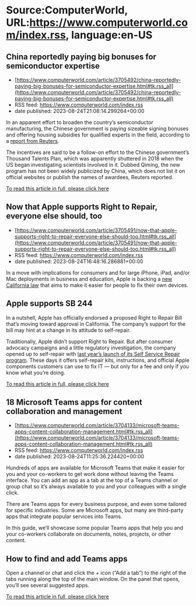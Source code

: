 # Source:ComputerWorld, URL:https://www.computerworld.com/index.rss, language:en-US

## China reportedly paying big bonuses for semiconductor expertise
 - [https://www.computerworld.com/article/3705492/china-reportedly-paying-big-bonuses-for-semiconductor-expertise.html#tk.rss_all](https://www.computerworld.com/article/3705492/china-reportedly-paying-big-bonuses-for-semiconductor-expertise.html#tk.rss_all)
 - RSS feed: https://www.computerworld.com/index.rss
 - date published: 2023-08-24T21:08:14.299264+00:00

<article>
	<section class="page">
<p>In an apparent effort to broaden the country’s semiconductor manufacturing, the Chinese government is paying sizeable signing bonuses and offering housing subsidies for qualified experts in the field, according to a <a href="https://www.reuters.com/technology/china-quietly-recruits-overseas-chip-talent-us-tightens-curbs-2023-08-24/" rel="noopener nofollow" target="_blank">report from Reuters</a>.</p><p>The incentives are said to be a follow-on effort to the Chinese government’s Thousand Talents Plan, which was apparently shuttered in 2018 when the US began investigating scientists involved in it. Dubbed Qiming, the new program has not been widely publicized by China, which does not list it on official websites or publish the names of awardees, Reuters reported.</p><p class="jumpTag"><a href="https://www.computerworld.com/article/3705492/china-reportedly-paying-big-bonuses-for-semiconductor-expertise.html#jump">To read this article in full, please click here</a></p></section></article>

## Now that Apple supports Right to Repair, everyone else should, too
 - [https://www.computerworld.com/article/3705491/now-that-apple-supports-right-to-repair-everyone-else-should-too.html#tk.rss_all](https://www.computerworld.com/article/3705491/now-that-apple-supports-right-to-repair-everyone-else-should-too.html#tk.rss_all)
 - RSS feed: https://www.computerworld.com/index.rss
 - date published: 2023-08-24T16:48:16.286881+00:00

<article>
	<section class="page">
<p>In a move with implications for consumers and for large iPhone, iPad, and/or Mac deployments in business and education, Apple is backing a <a href="https://leginfo.legislature.ca.gov/faces/billNavClient.xhtml?bill_id=202320240SB244" rel="nofollow noopener" target="_blank">new California law</a> that aims to make it easier for people to fix their own devices.</p><h2><strong>Apple supports SB 244</strong></h2>
<p>In a nutshell, Apple has officially endorsed a proposed Right to Repair Bill that’s moving toward approval in California. The company’s support for the bill may hint at a change in its attitude to self-repair.</p><p>Traditionally, Apple didn’t support Right to Repair. But after consumer advocacy campaigns and a little regulatory investigation, the company opened up to self-repair with <a href="https://www.computerworld.com/article/3641211/now-that-apple-offers-right-to-repair-what-will-you-do.html">last year’s launch of its Self Service Repair program</a>. These days it offers self-repair kits, instructions, and official Apple components customers can use to fix IT — but only for a fee and only if you know what you’re doing.</p><p class="jumpTag"><a href="https://www.computerworld.com/article/3705491/now-that-apple-supports-right-to-repair-everyone-else-should-too.html#jump">To read this article in full, please click here</a></p></section></article>

## 18 Microsoft Teams apps for content collaboration and management
 - [https://www.computerworld.com/article/3704133/microsoft-teams-apps-content-collaboration-management.html#tk.rss_all](https://www.computerworld.com/article/3704133/microsoft-teams-apps-content-collaboration-management.html#tk.rss_all)
 - RSS feed: https://www.computerworld.com/index.rss
 - date published: 2023-08-24T11:25:36.224420+00:00

<article>
	<section class="page">
<p>Hundreds of apps are available for Microsoft Teams that make it easier for you and your co-workers to get work done without leaving the Teams interface. You can add an app as a tab at the top of a Teams channel or group chat so it’s always available to you and your colleagues with a single click.</p><p>There are Teams apps for every business purpose, and even some tailored for specific industries. Some are Microsoft apps, but many are third-party apps that integrate popular services into Teams.</p><p>In this guide, we’ll showcase some popular Teams apps that help you and your co-workers collaborate on documents, notes, projects, or other content.</p><h2 class="toc">How to find and add Teams apps</h2>
<p>Open a channel or chat and click the <em>+</em> icon (“Add a tab”) to the right of the tabs running along the top of the main window. On the panel that opens, you’ll see several suggested apps.</p><p class="jumpTag"><a href="https://www.computerworld.com/article/3704133/microsoft-teams-apps-content-collaboration-management.html#jump">To read this article in full, please click here</a></p></section></article>

